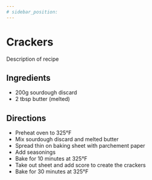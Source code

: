 ```yaml
---
# sidebar_position:
---
```


# Crackers

<!-- ![Recipe_Name](../img/recipe_name.jpg) -->

Description of recipe

## Ingredients

- 200g sourdough discard
- 2 tbsp butter (melted)

## Directions

- Preheat oven to 325°F
- Mix sourdough discard and melted butter
- Spread thin on baking sheet with parchement paper
- Add seasonings
- Bake for 10 minutes at 325°F
- Take out sheet and add score to create the crackers
- Bake for 30 minutes at 325°F
